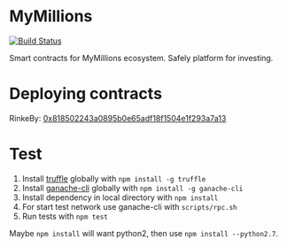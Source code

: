 # MyMillions

[![Build Status](https://travis-ci.org/MyMillionsETH/MyMillionsETH.svg)](https://travis-ci.org/MyMillionsETH/MyMillionsETH)

Smart contracts for MyMillions ecosystem.
Safely platform for investing.

# Deploying contracts

RinkeBy: [0x818502243a0895b0e65adf18f1504e1f293a7a13](https://rinkeby.etherscan.io/address/0x818502243a0895b0e65adf18f1504e1f293a7a13)

# Test
1. Install [truffle](http://truffleframework.com) globally with `npm install -g truffle`
2. Install [ganache-cli](https://github.com/trufflesuite/ganache-cli) globally with `npm install -g ganache-cli`
3. Install dependency in local directory with `npm install`
4. For start test network use ganache-cli with `scripts/rpc.sh`
5. Run tests with `npm test`

Maybe `npm install` will want python2, then use `npm install --python2.7`.
